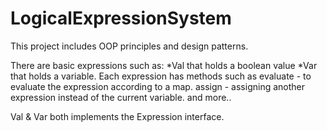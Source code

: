 # LogicalExpressionSystem
This project includes OOP principles and design patterns.

There are basic expressions such as:
*Val that holds a boolean value
*Var that holds a variable.
Each expression has methods such as evaluate - to evaluate the expression according to a map.
assign - assigning another expression instead of the current variable.
and more..

Val & Var both implements the Expression interface.


